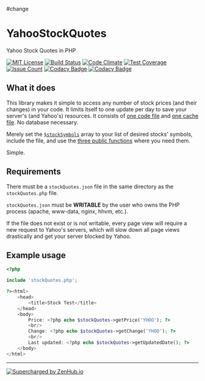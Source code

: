 #change

# YahooStockQuotes
Yahoo Stock Quotes in PHP

[![MIT License](https://img.shields.io/badge/license-MIT-blue.svg)](https://github.com/aensley/YahooStockQuotes/blob/master/LICENSE) [![Build Status](https://travis-ci.org/aensley/YahooStockQuotes.svg)](https://travis-ci.org/aensley/YahooStockQuotes) [![Code Climate](https://codeclimate.com/github/aensley/YahooStockQuotes/badges/gpa.svg)](https://codeclimate.com/github/aensley/YahooStockQuotes) [![Test Coverage](https://codeclimate.com/github/aensley/YahooStockQuotes/badges/coverage.svg)](https://codeclimate.com/github/aensley/YahooStockQuotes/coverage) [![Issue Count](https://codeclimate.com/github/aensley/YahooStockQuotes/badges/issue_count.svg)](https://codeclimate.com/github/aensley/YahooStockQuotes) [![Codacy Badge](https://api.codacy.com/project/badge/grade/753efb995ff64b9087cf2e4952e91038)](https://www.codacy.com/app/awensley/YahooStockQuotes) [![Codacy Badge](https://api.codacy.com/project/badge/coverage/753efb995ff64b9087cf2e4952e91038)](https://www.codacy.com/app/awensley/YahooStockQuotes)



## What it does

This library makes it simple to access any number of stock prices (and their changes) in your code. It limits itself to one update per day to save your server's (and Yahoo's) resources. It consists of [one code file](https://github.com/aensley/YahooStockQuotes/blob/master/stockQuotes.php) and [one cache file](https://github.com/aensley/YahooStockQuotes/blob/master/stockQuotes.json). No database necessary.

Merely set the [`$stockSymbols`](https://github.com/aensley/YahooStockQuotes/blob/master/stockQuotes.php#L17) array to your list of desired stocks' symbols, include the file, and use the [three public functions](#example-usage) where you need them.

Simple.


## Requirements

There must be a `stockQuotes.json` file in the same directory as the `stockQuotes.php` file. 

`stockQuotes.json` must be **WRITABLE** by the user who owns the PHP process (apache, www-data, nginx, hhvm, etc.).

If the file does not exist or is not writable, every page view will require a new request to Yahoo's servers, which will slow down all page views drastically and get your server blocked by Yahoo.


## Example usage

```php
<?php

include 'stockQuotes.php';

?><html>
	<head>
		<title>Stock Test</title>
	</head>
	<body>
		Price: <?php echo $stockQuotes->getPrice('YHOO'); ?>
		<br/>
		Change: <?php echo $stockQuotes->getChange('YHOO'); ?>
		<br/>
		Last updated: <?php echo $stockQuotes->getUpdatedDate(); ?>
	</body>
</html>
```

----

[![Supercharged by ZenHub.io](https://raw.githubusercontent.com/ZenHubIO/support/master/zenhub-badge.png)](https://zenhub.io)
